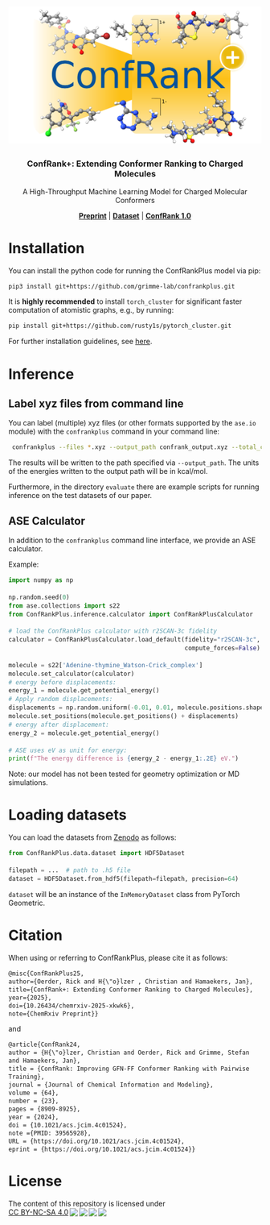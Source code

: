 <h1 align="center"><img src="./assets/logo.png" alt="ConfRank+" width="600"></h3>

<h3 align="center">ConfRank+: Extending Conformer Ranking to Charged Molecules</h3>
<p align="center"> A High-Throughput Machine Learning Model for Charged Molecular Conformers </p>

<p align="center">
  <strong><a href="https://doi.org/10.26434/chemrxiv-2025-xkwk6">Preprint</a></strong> | 
  <strong><a href="https://zenodo.org/records/15465665">Dataset</a></strong> | 
  <strong><a href="https://doi.org/10.1021/acs.jcim.4c01524">ConfRank 1.0</a></strong>
</p>

# Installation

You can install the python code for running the ConfRankPlus model via pip:

```bash
pip3 install git+https://github.com/grimme-lab/confrankplus.git
```

It is **highly recommended** to install `torch_cluster` for significant faster computation of atomistic graphs, e.g., by
running:

```bash
pip install git+https://github.com/rusty1s/pytorch_cluster.git
```

For further installation guidelines, see [here](https://github.com/rusty1s/pytorch_cluster/tree/master).

# Inference

## Label xyz files from command line

You can label (multiple) xyz files (or other formats supported by the `ase.io` module) with the `confrankplus` command
in your command line:

```bash
 confrankplus --files *.xyz --output_path confrank_output.xyz --total_charge 0  --fidelity r2SCAN-3c --batch_size 20
``` 

The results will be written to the path specified via `--output_path`. The units of the energies written to the output
path will be in kcal/mol.

Furthermore, in the directory `evaluate` there are example scripts for running inference on the test datasets of our
paper.

## ASE Calculator

In addition to the `confrankplus` command line interface, we provide an ASE calculator.

Example:

```python
import numpy as np

np.random.seed(0)
from ase.collections import s22
from ConfRankPlus.inference.calculator import ConfRankPlusCalculator

# load the ConfRankPlus calculator with r2SCAN-3c fidelity
calculator = ConfRankPlusCalculator.load_default(fidelity="r2SCAN-3c",
                                                 compute_forces=False)

molecule = s22['Adenine-thymine_Watson-Crick_complex']
molecule.set_calculator(calculator)
# energy before displacements:
energy_1 = molecule.get_potential_energy()
# Apply random displacements:
displacements = np.random.uniform(-0.01, 0.01, molecule.positions.shape)  # in Angstrom
molecule.set_positions(molecule.get_positions() + displacements)
# energy after displacement:
energy_2 = molecule.get_potential_energy()

# ASE uses eV as unit for energy:
print(f"The energy difference is {energy_2 - energy_1:.2E} eV.")
```

Note: our model has not been tested for geometry optimization or MD simulations.

# Loading datasets

You can load the datasets from [Zenodo](https://zenodo.org/records/15465665) as follows:

```python
from ConfRankPlus.data.dataset import HDF5Dataset

filepath = ...  # path to .h5 file 
dataset = HDF5Dataset.from_hdf5(filepath=filepath, precision=64)
```

`dataset` will be an instance of the `InMemoryDataset` class from PyTorch Geometric. 

# Citation

When using or referring to ConfRankPlus, please cite it as follows:

```
@misc{ConfRankPlus25, 
author={Oerder, Rick and H{\"o}lzer , Christian and Hamaekers, Jan}, 
title={ConfRank+: Extending Conformer Ranking to Charged Molecules},
year={2025},
doi={10.26434/chemrxiv-2025-xkwk6}, 
note={ChemRxiv Preprint}}
```

and

```
@article{ConfRank24,
author = {H{\"o}lzer, Christian and Oerder, Rick and Grimme, Stefan and Hamaekers, Jan},
title = {ConfRank: Improving GFN-FF Conformer Ranking with Pairwise Training},
journal = {Journal of Chemical Information and Modeling},
volume = {64},
number = {23},
pages = {8909-8925},
year = {2024},
doi = {10.1021/acs.jcim.4c01524},
note ={PMID: 39565928},
URL = {https://doi.org/10.1021/acs.jcim.4c01524},
eprint = {https://doi.org/10.1021/acs.jcim.4c01524}}
```


# License
 <p xmlns:cc="http://creativecommons.org/ns#" xmlns:dct="http://purl.org/dc/terms/"><span property="dct:title">The content of this repository is licensed under <a href="http://creativecommons.org/licenses/by-nc-sa/4.0/?ref=chooser-v1" target="_blank" rel="license noopener noreferrer" style="display:inline-block;">CC BY-NC-SA 4.0<img style="height:22px!important;margin-left:3px;vertical-align:text-bottom;" src="https://mirrors.creativecommons.org/presskit/icons/cc.svg?ref=chooser-v1"><img style="height:22px!important;margin-left:3px;vertical-align:text-bottom;" src="https://mirrors.creativecommons.org/presskit/icons/by.svg?ref=chooser-v1"><img style="height:22px!important;margin-left:3px;vertical-align:text-bottom;" src="https://mirrors.creativecommons.org/presskit/icons/nc.svg?ref=chooser-v1"><img style="height:22px!important;margin-left:3px;vertical-align:text-bottom;" src="https://mirrors.creativecommons.org/presskit/icons/sa.svg?ref=chooser-v1"></a></p>
